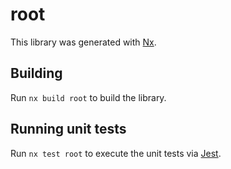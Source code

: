 # root

This library was generated with [Nx](https://nx.dev).

## Building

Run `nx build root` to build the library.

## Running unit tests

Run `nx test root` to execute the unit tests via [Jest](https://jestjs.io).
